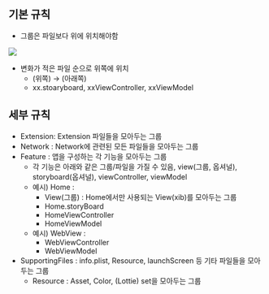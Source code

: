 ## 기본 규칙

- 그룹은 파일보다 위에 위치해야함

<img src="https://user-images.githubusercontent.com/39300449/135803020-f991bd30-1abc-4a65-a564-15e1563107e3.png"/>

- 변화가 적은 파일 순으로 위쪽에 위치
    - (위쪽) → (아래쪽)
    - xx.stoaryboard, xxViewController, xxViewModel

## 세부 규칙

- Extension: Extension 파일들을 모아두는 그룹
- Network : Network에 관련된 모든 파일들을 모아두는 그룹
- Feature : 앱을 구성하는 각 기능을 모아두는 그룹
    - 각 기능은 아래와 같은 그룹/파일을 가질 수 있음,
    view(그룹, 옵셔널), storyboard(옵셔널), viewController, viewModel
    - 예시) Home :
        - View(그룹) : Home에서만 사용되는 View(xib)를 모아두는 그룹
        - Home.storyBoard
        - HomeViewController
        - HomeViewModel
    - 예시) WebView :
        - WebViewController
        - WebViewModel
- SupportingFiles : info.plist, Resource, launchScreen 등 기타 파일들을 모아두는 그룹
    - Resource : Asset, Color, (Lottie) set을 모아두는 그룹
